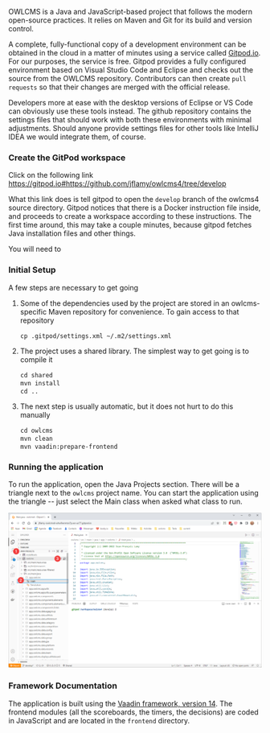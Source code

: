 OWLCMS is a Java and JavaScript-based project that follows the modern open-source practices.  It relies on Maven and Git for its build and version control.

A complete, fully-functional copy of a development environment can be obtained in the cloud in a matter of minutes using a service called [Gitpod.io](https://www.gitpod.io).  For our purposes, the service is free. Gitpod provides a fully configured environment based on Visual Studio Code and Eclipse and checks out the source from the OWLCMS repository.  Contributors can then create `pull requests` so that their changes are merged with the official release.

Developers more at ease with the desktop versions of Eclipse or VS Code can obviously use these tools instead. The github repository contains the settings files that should work with both these environments with minimal adjustments.  Should anyone provide settings files for other tools like IntelliJ IDEA we would integrate them, of course.

### Create the GitPod workspace

Click on the following link https://gitpod.io#https://github.com/jflamy/owlcms4/tree/develop 

What this link does is tell gitpod to open the `develop` branch of the owlcms4 source directory.  Gitpod notices that there is a Docker instruction file inside, and proceeds to create a workspace according to these instructions.  The first time around, this may take a couple minutes, because gitpod fetches Java installation files and other things.

You will need to 

### Initial Setup

A few steps are necessary to get going

1. Some of the dependencies used by the project are stored in an owlcms-specific Maven repository for convenience.  To gain access to that repository
   ```
   cp .gitpod/settings.xml ~/.m2/settings.xml
   ```

2. The project uses a shared library.  The simplest way to get going is to compile it

   ```
   cd shared
   mvn install
   cd ..
   ```

3. The next step is usually automatic, but it does not hurt to do this manually

   ```
   cd owlcms
   mvn clean
   mvn vaadin:prepare-frontend
   ```

### Running the application

To run the application, open the Java Projects section.  There will be a triangle next to the `owlcms` project name.  You can start the application using the triangle -- just select the Main class when asked what class to run.

![100_running](img/Gitpod/100_running.png)

### Framework Documentation

The application is built using the [Vaadin framework, version 14](https://vaadin.com/docs/v14/flow/overview).   The frontend modules (all the scoreboards, the timers, the decisions) are coded in JavaScript and are located in the `frontend` directory.
